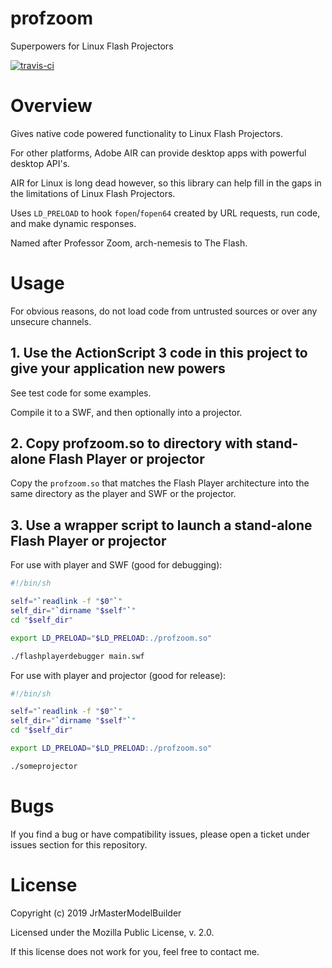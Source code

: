 # profzoom

Superpowers for Linux Flash Projectors

[![travis-ci](https://travis-ci.com/shockpkg/profzoom.svg?branch=master)](https://travis-ci.com/shockpkg/profzoom)


# Overview

Gives native code powered functionality to Linux Flash Projectors.

For other platforms, Adobe AIR can provide desktop apps with powerful desktop API's.

AIR for Linux is long dead however, so this library can help fill in the gaps in the limitations of Linux Flash Projectors.

Uses `LD_PRELOAD` to hook `fopen`/`fopen64` created by URL requests, run code, and make dynamic responses.

Named after Professor Zoom, arch-nemesis to The Flash.


# Usage

For obvious reasons, do not load code from untrusted sources or over any unsecure channels.


## 1. Use the ActionScript 3 code in this project to give your application new powers

See test code for some examples.

Compile it to a SWF, and then optionally into a projector.


## 2. Copy profzoom.so to directory with stand-alone Flash Player or projector

Copy the `profzoom.so` that matches the Flash Player architecture into the same directory as the player and SWF or the projector.


## 3. Use a wrapper script to launch a stand-alone Flash Player or projector

For use with player and SWF (good for debugging):

```sh
#!/bin/sh

self="`readlink -f "$0"`"
self_dir="`dirname "$self"`"
cd "$self_dir"

export LD_PRELOAD="$LD_PRELOAD:./profzoom.so"

./flashplayerdebugger main.swf
```

For use with player and projector (good for release):

```sh
#!/bin/sh

self="`readlink -f "$0"`"
self_dir="`dirname "$self"`"
cd "$self_dir"

export LD_PRELOAD="$LD_PRELOAD:./profzoom.so"

./someprojector
```


# Bugs

If you find a bug or have compatibility issues, please open a ticket under issues section for this repository.


# License

Copyright (c) 2019 JrMasterModelBuilder

Licensed under the Mozilla Public License, v. 2.0.

If this license does not work for you, feel free to contact me.
